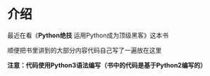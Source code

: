 # 介绍

最近在看《**Python绝技** 运用Python成为顶级黑客》这本书

顺便把书里讲到的大部分内容代码自己写了一遍放在这里

**注意：代码使用Python3语法编写（书中的代码是基于Python2编写的）**